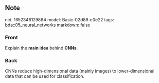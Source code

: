 ## Note
nid: 1652346129864
model: Basic-02d89-e0e22
tags: bda::05_neural_networks
markdown: false

### Front
Explain the <b>main idea</b> behind <b>CNNs</b>.

### Back
CNNs reduce high-dimensional data (mainly images) to lower-dimensional data that can be used for classification.
